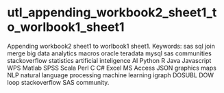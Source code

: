 # utl_appending_workbook2_sheet1_to_worlbook1_sheet1
Appending workbook2 sheet1 to worlbook1 sheet1.  Keywords: sas sql join merge big data analytics macros oracle teradata mysql sas communities stackoverflow statistics artificial inteligence AI Python R Java Javascript WPS Matlab SPSS Scala Perl C C# Excel MS Access JSON graphics maps NLP natural language processing machine learning igraph DOSUBL DOW loop stackoverflow SAS community.
